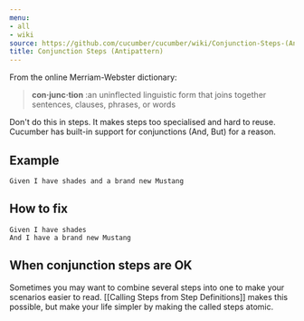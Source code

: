 ```yaml
---
menu:
- all
- wiki
source: https://github.com/cucumber/cucumber/wiki/Conjunction-Steps-(Antipattern)/
title: Conjunction Steps (Antipattern)
---
```


From the online Merriam-Webster dictionary:

> **con·junc·tion** :an uninflected linguistic form that joins together sentences, clauses, phrases, or words

Don't do this in steps. It makes steps too specialised and hard to reuse. Cucumber has built-in support for conjunctions (And, But) for a reason.

## Example

```
Given I have shades and a brand new Mustang
```

## How to fix

```
Given I have shades
And I have a brand new Mustang
```

## When conjunction steps are OK

Sometimes you may want to combine several steps into one to make your scenarios easier to read. [[Calling Steps from Step Definitions]] makes this possible, but make your life simpler by making the called steps atomic.
